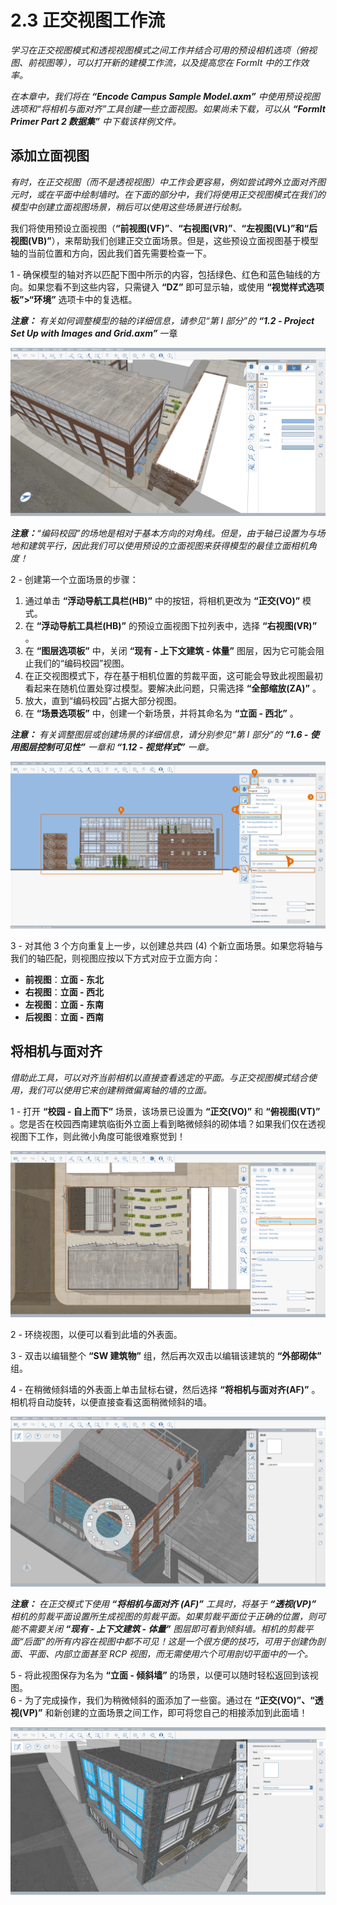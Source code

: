 # 2.3 正交视图工作流

_学习在正交视图模式和透视视图模式之间工作并结合可用的预设相机选项（俯视图、前视图等），可以打开新的建模工作流，以及提高您在 FormIt 中的工作效率。_

_在本章中，我们将在_ _**“Encode Campus Sample Model.axm”** 中使用预设视图选项和“将相机与面对齐”工具创建一些立面视图。如果尚未下载，可以从_ _**“FormIt Primer Part 2 数据集”** 中下载该样例文件。_

## 添加立面视图

_有时，在正交视图（而不是透视视图）中工作会更容易，例如尝试跨外立面对齐图元时，或在平面中绘制墙时。在下面的部分中，我们将使用正交视图模式在我们的模型中创建立面视图场景，稍后可以使用这些场景进行绘制。_

我们将使用预设立面视图（**“前视图(VF)”**、**“右视图(VR)”**、**“左视图(VL)”**和**“后视图(VB)”**），来帮助我们创建正交立面场景。但是，这些预设立面视图基于模型轴的当前位置和方向，因此我们首先需要检查一下。

1 - 确保模型的轴对齐以匹配下图中所示的内容，包括绿色、红色和蓝色轴线的方向。如果您看不到这些内容，只需键入 **“DZ”** 即可显示轴，或使用 **“视觉样式选项板”>“环境”** 选项卡中的复选框。

_**注意：**_ _有关如何调整模型的轴的详细信息，请参见“第 I 部分”的_ _**“1.2 - Project Set Up with Images and Grid.axm”**_ 一章

![](<../../.gitbook/assets/0 (7).png>)

_**注意：**“编码校园”的场地是相对于基本方向的对角线。但是，由于轴已设置为与场地和建筑平行，因此我们可以使用预设的立面视图来获得模型的最佳立面相机角度！_

2 - 创建第一个立面场景的步骤：

1. 通过单击 **“浮动导航工具栏(HB)”** 中的按钮，将相机更改为 **“正交(VO)”** 模式。
2. 在 **“浮动导航工具栏(HB)”** 的预设立面视图下拉列表中，选择 **“右视图(VR)”** 。
3. 在 **“图层选项板”** 中，关闭 **“现有 - 上下文建筑 - 体量”** 图层，因为它可能会阻止我们的“编码校园”视图。
4. 在正交视图模式下，存在基于相机位置的剪裁平面，这可能会导致此视图最初看起来在随机位置处穿过模型。要解决此问题，只需选择 **“全部缩放(ZA)”** 。
5. 放大，直到“编码校园”占据大部分视图。
6. 在 **“场景选项板”** 中，创建一个新场景，并将其命名为 **“立面 - 西北”** 。

_**注意：**_ _有关调整图层或创建场景的详细信息，请分别参见“第 I 部分”的_ _**“1.6 - 使用图层控制可见性”**_ _一章和_ _**“1.12 - 视觉样式”** 一章。_

![](<../../.gitbook/assets/1 (10) (1).png>)

3 - 对其他 3 个方向重复上一步，以创建总共四 (4) 个新立面场景。如果您将轴与我们的轴匹配，则视图应按以下方式对应于立面方向：

* **前视图**：**立面 - 东北**
* **右视图**：**立面 - 西北**
* **左视图**：**立面 - 东南**
* **后视图**：**立面 - 西南**

## **将相机与面对齐**

_借助此工具，可以对齐当前相机以直接查看选定的平面。与正交视图模式结合使用，我们可以使用它来创建稍微偏离轴的墙的立面。_

1 - 打开 **“校园 - 自上而下”** 场景，该场景已设置为 **“正交(VO)”** 和 **“俯视图(VT)”** 。您是否在校园西南建筑临街外立面上看到略微倾斜的砌体墙？如果我们仅在透视视图下工作，则此微小角度可能很难察觉到！

![](<../../.gitbook/assets/2 (8) (1).png>)

2 - 环绕视图，以便可以看到此墙的外表面。

3 - 双击以编辑整个 **“SW 建筑物”** 组，然后再次双击以编辑该建筑的 **“外部砌体”** 组。

4 - 在稍微倾斜墙的外表面上单击鼠标右键，然后选择 **“将相机与面对齐(AF)”** 。相机将自动旋转，以便直接查看这面稍微倾斜的墙。

![](<../../.gitbook/assets/3 (9).png>)

_**注意：**_ _在正交模式下使用_ _**“将相机与面对齐**_ _**(AF)”**_ _工具时，将基于_ _**“透视(VP)”**_ _相机的剪裁平面设置所生成视图的剪裁平面。如果剪裁平面位于正确的位置，则可能不需要关闭_ _**“现有 - 上下文建筑 - 体量”**_ _图层即可看到倾斜墙。相机的剪裁平面“后面”的所有内容在视图中都不可见！这是一个很方便的技巧，可用于创建伪剖面、平面、内部立面甚至 RCP 视图，而无需使用六个可用剖切平面中的一个。_

5 - 将此视图保存为名为 **“立面 - 倾斜墙”** 的场景，以便可以随时轻松返回到该视图。\
6 - 为了完成操作，我们为稍微倾斜的面添加了一些窗。通过在 **“正交(VO)”、“透视(VP)”** 和新创建的立面场景之间工作，即可将您自己的相接添加到此面墙！

![SW Building with six (6) new windows added along the angled face.](<../../.gitbook/assets/4 (10) (1).png>)
